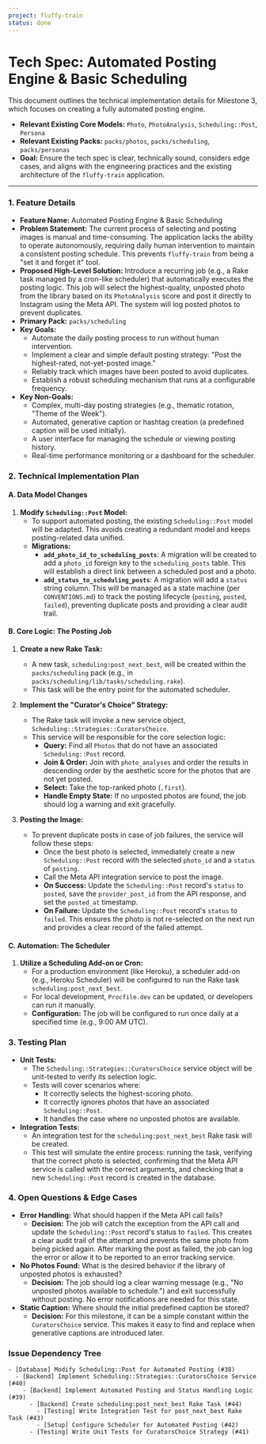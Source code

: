 ```yaml
---
project: fluffy-train
status: done
---
```


# Tech Spec: Automated Posting Engine & Basic Scheduling

This document outlines the technical implementation details for Milestone 3, which focuses on creating a fully automated posting engine.

*   **Relevant Existing Core Models:** `Photo`, `PhotoAnalysis`, `Scheduling::Post`, `Persona`
*   **Relevant Existing Packs:** `packs/photos`, `packs/scheduling`, `packs/personas`
*   **Goal:** Ensure the tech spec is clear, technically sound, considers edge cases, and aligns with the engineering practices and the existing architecture of the `fluffy-train` application.

---

### 1. Feature Details

*   **Feature Name:** Automated Posting Engine & Basic Scheduling
*   **Problem Statement:** The current process of selecting and posting images is manual and time-consuming. The application lacks the ability to operate autonomously, requiring daily human intervention to maintain a consistent posting schedule. This prevents `fluffy-train` from being a "set it and forget it" tool.
*   **Proposed High-Level Solution:** Introduce a recurring job (e.g., a Rake task managed by a cron-like scheduler) that automatically executes the posting logic. This job will select the highest-quality, unposted photo from the library based on its `PhotoAnalysis` score and post it directly to Instagram using the Meta API. The system will log posted photos to prevent duplicates.
*   **Primary Pack:** `packs/scheduling`
*   **Key Goals:**
    *   Automate the daily posting process to run without human intervention.
    *   Implement a clear and simple default posting strategy: "Post the highest-rated, not-yet-posted image."
    *   Reliably track which images have been posted to avoid duplicates.
    *   Establish a robust scheduling mechanism that runs at a configurable frequency.
*   **Key Non-Goals:**
    *   Complex, multi-day posting strategies (e.g., thematic rotation, "Theme of the Week").
    *   Automated, generative caption or hashtag creation (a predefined caption will be used initially).
    *   A user interface for managing the schedule or viewing posting history.
    *   Real-time performance monitoring or a dashboard for the scheduler.

### 2. Technical Implementation Plan

#### A. Data Model Changes

1.  **Modify `Scheduling::Post` Model:**
    *   To support automated posting, the existing `Scheduling::Post` model will be adapted. This avoids creating a redundant model and keeps posting-related data unified.
    *   **Migrations:**
        *   **`add_photo_id_to_scheduling_posts`**: A migration will be created to add a `photo_id` foreign key to the `scheduling_posts` table. This will establish a direct link between a scheduled post and a photo.
        *   **`add_status_to_scheduling_posts`**: A migration will add a `status` string column. This will be managed as a state machine (per `CONVENTIONS.md`) to track the posting lifecycle (`posting`, `posted`, `failed`), preventing duplicate posts and providing a clear audit trail.

#### B. Core Logic: The Posting Job

1.  **Create a new Rake Task:**
    *   A new task, `scheduling:post_next_best`, will be created within the `packs/scheduling` pack (e.g., in `packs/scheduling/lib/tasks/scheduling.rake`).
    *   This task will be the entry point for the automated scheduler.

2.  **Implement the "Curator's Choice" Strategy:**
    *   The Rake task will invoke a new service object, `Scheduling::Strategies::CuratorsChoice`.
    *   This service will be responsible for the core selection logic:
        *   **Query:** Find all `Photos` that do not have an associated `Scheduling::Post` record.
        *   **Join & Order:** Join with `photo_analyses` and order the results in descending order by the aesthetic score for the photos that are not yet posted.
        *   **Select:** Take the top-ranked photo (`.first`).
        *   **Handle Empty State:** If no unposted photos are found, the job should log a warning and exit gracefully.

3.  **Posting the Image:**
    *   To prevent duplicate posts in case of job failures, the service will follow these steps:
        *   Once the best photo is selected, immediately create a new `Scheduling::Post` record with the selected `photo_id` and a `status` of `posting`.
        *   Call the Meta API integration service to post the image.
        *   **On Success:** Update the `Scheduling::Post` record's `status` to `posted`, save the `provider_post_id` from the API response, and set the `posted_at` timestamp.
        *   **On Failure:** Update the `Scheduling::Post` record's `status` to `failed`. This ensures the photo is not re-selected on the next run and provides a clear record of the failed attempt.

#### C. Automation: The Scheduler

1.  **Utilize a Scheduling Add-on or Cron:**
    *   For a production environment (like Heroku), a scheduler add-on (e.g., Heroku Scheduler) will be configured to run the Rake task `scheduling:post_next_best`.
    *   For local development, `Procfile.dev` can be updated, or developers can run it manually.
    *   **Configuration:** The job will be configured to run once daily at a specified time (e.g., 9:00 AM UTC).

### 3. Testing Plan

*   **Unit Tests:**
    *   The `Scheduling::Strategies::CuratorsChoice` service object will be unit-tested to verify its selection logic.
    *   Tests will cover scenarios where:
        *   It correctly selects the highest-scoring photo.
        *   It correctly ignores photos that have an associated `Scheduling::Post`.
        *   It handles the case where no unposted photos are available.
*   **Integration Tests:**
    *   An integration test for the `scheduling:post_next_best` Rake task will be created.
    *   This test will simulate the entire process: running the task, verifying that the correct photo is selected, confirming that the Meta API service is called with the correct arguments, and checking that a new `Scheduling::Post` record is created in the database.

### 4. Open Questions & Edge Cases

*   **Error Handling:** What should happen if the Meta API call fails?
    *   **Decision:** The job will catch the exception from the API call and update the `Scheduling::Post` record's status to `failed`. This creates a clear audit trail of the attempt and prevents the same photo from being picked again. After marking the post as failed, the job can log the error or allow it to be reported to an error tracking service.
*   **No Photos Found:** What is the desired behavior if the library of unposted photos is exhausted?
    *   **Decision:** The job should log a clear warning message (e.g., "No unposted photos available to schedule.") and exit successfully without posting. No error notifications are needed for this state.
*   **Static Caption:** Where should the initial predefined caption be stored?
    *   **Decision:** For this milestone, it can be a simple constant within the `CuratorsChoice` service. This makes it easy to find and replace when generative captions are introduced later.

### Issue Dependency Tree
```
- [Database] Modify Scheduling::Post for Automated Posting (#38)
  - [Backend] Implement Scheduling::Strategies::CuratorsChoice Service (#40)
    - [Backend] Implement Automated Posting and Status Handling Logic (#39)
      - [Backend] Create scheduling:post_next_best Rake Task (#44)
        - [Testing] Write Integration Test for post_next_best Rake Task (#43)
        - [Setup] Configure Scheduler for Automated Posting (#42)
      - [Testing] Write Unit Tests for CuratorsChoice Strategy (#41)
```
